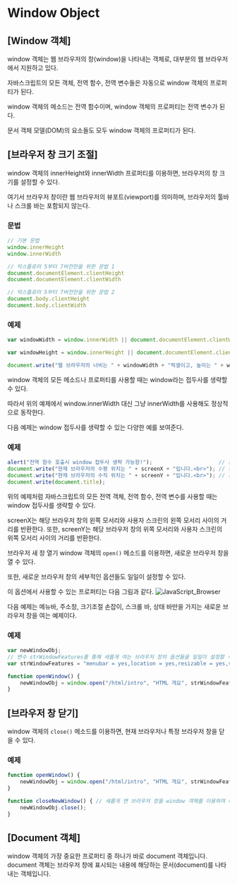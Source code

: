 # Window Object

## [Window 객체]
  window 객체는 웹 브라우저의 창(window)을 나타내는 객체로, 대부분의 웹 브라우저에서 지원하고 있다.

자바스크립트의 모든 객체, 전역 함수, 전역 변수들은 자동으로 window 객체의 프로퍼티가 된다.

window 객체의 메소드는 전역 함수이며, window 객체의 프로퍼티는 전역 변수가 된다.

문서 객체 모델(DOM)의 요소들도 모두 window 객체의 프로퍼티가 된다.


## [브라우저 창 크기 조절]
  window 객체의 innerHeight와 innerWidth 프로퍼티를 이용하면, 브라우저의 창 크기를 설정할 수 있다.

여기서 브라우저 창이란 웹 브라우저의 뷰포트(viewport)를 의미하며, 브라우저의 툴바나 스크롤 바는 포함되지 않는다.

### 문법
~~~javascript
// 기본 문법
window.innerHeight
window.innerWidth

// 익스플로러 5부터 7버전만을 위한 문법 1
document.documentElement.clientHeight
document.documentElement.clientWidth

// 익스플로러 5부터 7버전만을 위한 문법 2
document.body.clientHeight
document.body.clientWidth
~~~

### 예제
~~~javascript
var windowWidth = window.innerWidth || document.documentElement.clientWidth || document.body.clientWidth;

var windowHeight = window.innerHeight || document.documentElement.clientHeight || document.body.clientHeight;

document.write("웹 브라우저의 너비는 " + windowWidth + "픽셀이고, 높이는 " + windowHeight + "픽셀입니다.");
~~~

  window 객체의 모든 메소드나 프로퍼티를 사용할 때는 window라는 접두사를 생략할 수 있다.

따라서 위의 예제에서 window.innerWidth 대신 그냥 innerWidth를 사용해도 정상적으로 동작한다.

다음 예제는 window 접두사를 생략할 수 있는 다양한 예를 보여준다.

### 예제
~~~javascript
alert("전역 함수 호출시 window 접두사 생략 가능함!");                     // 전역 함수
document.write("현재 브라우저의 수평 위치는 " + screenX + "입니다.<br>"); // 전역 변수
document.write("현재 브라우저의 수직 위치는 " + screenY + "입니다.<br>"); // 전역 변수
document.write(document.title);                                           // 전역 객체
~~~

  위의 예제처럼 자바스크립트의 모든 전역 객체, 전역 함수, 전역 변수를 사용할 때는 window 접두사를 생략할 수 있다.

screenX는 해당 브라우저 창의 왼쪽 모서리와 사용자 스크린의 왼쪽 모서리 사이의 거리를 반환한다.
또한, screenY는 해당 브라우저 창의 위쪽 모서리와 사용자 스크린의 위쪽 모서리 사이의 거리를 반환한다.

브라우저 새 창 열기
window 객체의 `open()` 메소드를 이용하면, 새로운 브라우저 창을 열 수 있다.

또한, 새로운 브라우저 창의 세부적인 옵션들도 일일이 설정할 수 있다.


이 옵션에서 사용할 수 있는 프로퍼티는 다음 그림과 같다.
![JavaScript_Browser](http://tcpschool.com/lectures/img_js_browser_window.png)


다음 예제는 메뉴바, 주소창, 크기조절 손잡이, 스크롤 바, 상태 바만을 가지는 새로운 브라우저 창을 여는 예제이다.

### 예제
~~~javascript
var newWindowObj;
// 변수 strWindowFeatures를 통해 새롭게 여는 브라우저 창의 옵션들을 일일이 설정할 수 있음.
var strWindowFeatures = "menubar = yes,location = yes,resizable = yes,scrollbars = yes,status = yes";

function openWindow() {
    newWindowObj = window.open("/html/intro", "HTML 개요", strWindowFeatures);
}
~~~


## [브라우저 창 닫기]
  window 객체의 `close()` 메소드를 이용하면, 현재 브라우저나 특정 브라우저 창을 닫을 수 있다.

### 예제
~~~javascript
function openWindow() {
    newWindowObj = window.open("/html/intro", "HTML 개요", strWindowFeatures);
}

function closeNewWindow() { // 새롭게 연 브라우저 창을 window 객체를 이용하여 다시 닫을 수 있음.
    newWindowObj.close();
}
~~~


## [Document 객체]
  window 객체의 가장 중요한 프로퍼티 중 하나가 바로 document 객체입니다.
document 객체는 브라우저 창에 표시되는 내용에 해당하는 문서(document)를 나타내는 객체입니다.
